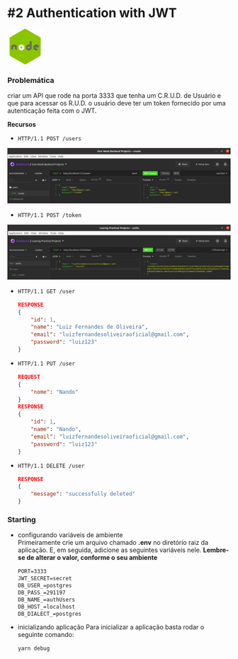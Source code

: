 # #2 Authentication with JWT

<img src="https://raw.githubusercontent.com/robsonkades/vscode-express-snippets/master/images/node.png" alt="linguagem" width="80px"/>

### Problemática

criar um API que rode na porta 3333 que tenha um C.R.U.D. de Usuário e que para acessar os R.U.D. o usuário deve ter um token fornecido por uma autenticação feita com o JWT.

**Recursos**
- `HTTP/1.1 POST /users`

<img src="./screenshots/screen1.png" />

- `HTTP/1.1 POST /token`

<img src="./screenshots/screen2.png" />

- `HTTP/1.1 GET /user`

    ```json
    RESPONSE
    {
    	"id": 1,
    	"name": "Luiz Fernandes de Oliveira",
    	"email": "luizfernandesoliveiraoficial@gmail.com",
    	"password": "luiz123"
    }
    ```

- `HTTP/1.1 PUT /user`

    ```json
    REQUEST
    {
    	"nome": "Nando"
    }
    RESPONSE
    {
    	"id": 1,
    	"name": "Nando",
    	"email": "luizfernandesoliveiraoficial@gmail.com",
    	"password": "luiz123"
    }
    ```

- `HTTP/1.1 DELETE /user`

    ```json
    RESPONSE
    {
    	"message": "successfully deleted"
    }
    ```


### Starting
 - configurando variáveis de ambiente  
    Primeiramente crie um arquivo chamado **.env** no diretório raiz da aplicação. E, em seguida, adicione as seguintes variáveis nele. 
    **Lembre-se de alterar o valor, conforme o seu ambiente**
    ```
    PORT=3333
    JWT_SECRET=secret
    DB_USER_=postgres
    DB_PASS_=291197
    DB_NAME_=authUsers
    DB_HOST_=localhost
    DB_DIALECT_=postgres
    ```
 - inicializando aplicação
    Para inicializar a aplicação basta rodar o seguinte comando:
    ```shellscript
    yarn debug
    ```